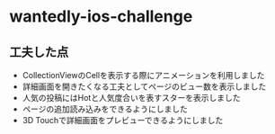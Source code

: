 # wantedly-ios-challenge

## 工夫した点
- CollectionViewのCellを表示する際にアニメーションを利用しました
- 詳細画面を開きたくなる工夫としてページのビュー数を表示しました
- 人気の投稿にはHotと人気度合いを表すスターを表示しました
- ページの追加読み込みをできるようにしました
- 3D Touchで詳細画面をプレビューできるようにしました

